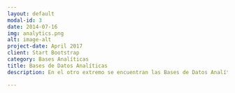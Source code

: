 ```yaml
---
layout: default
modal-id: 3
date: 2014-07-16
img: analytics.png
alt: image-alt
project-date: April 2017
client: Start Bootstrap
category: Bases Analíticas
title: Bases de Datos Analíticas
description: En el otro extremo se encuentran las Bases de Datos Analíticas, las cuales están diseñadas para realizar agregaciones sobre muchos datos en tiempos mucho más cortos que en sistemas relacionales con ACID fuerte. Soportamos Clickhouse (Yandex) desde su reciente lanzamiento

---
```

